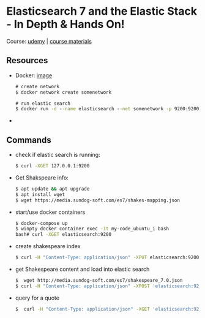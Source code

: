 # Elasticsearch 7 and the Elastic Stack - In Depth & Hands On!

Course: [udemy](https://www.udemy.com/course/elasticsearch-7-and-elastic-stack/) | [course materials](https://sundog-education.com/elasticsearch)

## Resources
* Docker: [image](https://hub.docker.com/_/elasticsearch)
  ```cmd
  # create network
  $ docker network create somenetwork

  # run elastic search
  $ docker run -d --name elasticsearch --net somenetwork -p 9200:9200 -p 9300:9300 -e "discovery.type=single-node" elasticsearch:7.6.0
  ```
*

## Commands
* check if elastic search is running:
  ```bash
  $ curl -XGET 127.0.0.1:9200

* Get Shakspeare info:
  ```bash
  $ apt update && apt upgrade
  $ apt install wget
  $ wget https://media.sundog-soft.com/es7/shakes-mapping.json
  ```

* start/use docker containers
  ```bash
  $ docker-compose up
  $ winpty docker container exec -it my-code_ubuntu_1 bash
  bash# curl -XGET elasticsearch:9200
  ```

* create shakespeare index
  ```bash
  $ curl -H "Content-Type: application/json" -XPUT elasticsearch:9200/shakespeare --data-binary @shakes-mapping.js
  ```
* get Shakespeare content and load into elastic search
  ```bash
  $  wget http://media.sundog-soft.com/es7/shakespeare_7.0.json
  $ curl -H "Content-Type: application/json" -XPOST 'elasticsearch:9200/shakespeare/_bulk' --data-binary @shakespeare_7.0.json
  ```
* query for a quote
  ```bash
  $  curl -H "Content-Type: application/json" -XGET 'elasticsearch:9200/shakespeare/_search?pretty' -d '{ "query": { "match_phrase": { "text_entry": "to be or not to be" }}}'
  ```